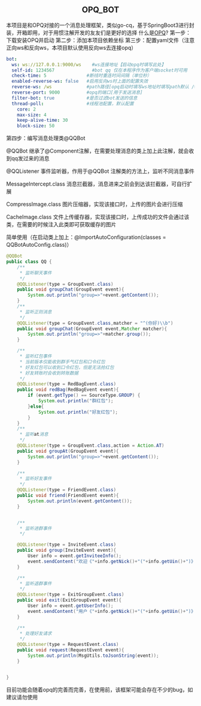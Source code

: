 ## <center>OPQ_BOT</center>
本项目是和OPQ对接的一个消息处理框架，类似go-cq，基于SpringBoot3进行封装，开箱即用，对于用惯注解开发的友友们是更好的选择
什么是[OPQ](https://github.com/opq-osc/OPQ)?
第一步：下载安装OPQ并启动
第二步：添加本项目依赖坐标
第三步：配置yaml文件（注意正向ws和反向ws，本项目默认使用反向ws去连接opq）
```yaml
bot:
  ws: ws://127.0.0.1:9000/ws    #ws连接地址【启动opq时填写此处】
  self-id: 1234567              #bot qq 仅在本程序作为客户端socket时可用
  check-time: 5               #断线时重连时间间隔（单位秒）
  enabled-reverse-ws: false   #启用反向ws时上面的配置失效
  reverse-ws: /ws             #path路径[opq启动时填写ws地址时填写path默认 /ws]
  reverse-port: 9000          #opq的端口[用于发送消息]
  filter-bot: true            #是否过滤bot发送的信息
  thread-poll:                #线程池配置，默认配置
    core: 2
    max-size: 4
    keep-alive-time: 30
    block-size: 50
```
第四步：编写消息处理类@QQBot

@QQBot 继承了@Component注解，在需要处理消息的类上加上此注解，就会收到qq发过来的消息

@QQListener 事件监听器，作用于@QQBot 注解类的方法上，监听不同消息事件

MessageIntercept.class 消息拦截器，消息进来之前会到达该拦截器，可自行扩展

CompressImage.class 图片压缩器，实现该接口时，上传的图片会进行压缩

CacheImage.class 文件上传缓存器，实现该接口时，上传成功的文件会通过该类，在需要的时候注入此类即可获取缓存的图片


简单使用（在启动类上加上：@ImportAutoConfiguration(classes = QQBotAutoConfig.class)）
```java
@QQBot
public class QQ {
    /**
     * 监听聊天事件
     */
    @QQListener(type = GroupEvent.class)
    public void groupChat(GroupEvent event){
        System.out.println("group=>"+event.getContent());
    }
    /**
     * 监听正则消息
     */
    @QQListener(type = GroupEvent.class,matcher = "^(你好)\\b")
    public void groupChat(GroupEvent event,Matcher matcher){
        System.out.println("group=>"+matcher.group());
    }

    /**
     * 监听红包事件
     * 当前版本仅能收到群手气红包和口令红包
     * 好友红包可以收到口令红包，但是无法抢红包
     * 好友转账时会收到转账数据
     */
    @QQListener(type = RedBagEvent.class)
    public void redBag(RedBagEvent event){
        if (event.getType() == SourceType.GROUP) {
            System.out.println("群红包");
        }else{
            System.out.println("好友红包");
        }
    }
    /**
     * 监听at消息
     */
    @QQListener(type = GroupEvent.class,action = Action.AT)
    public void groupAt(GroupEvent event){
        System.out.println("group=>"+event.getContent());
    }

    /**
     * 监听好友事件
     */
    @QQListener(type = FriendEvent.class)
    public void friend(FriendEvent event){
        System.out.println(event.getContent());
    }


    /**
     * 监听进群事件
     */

    @QQListener(type = InviteEvent.class)
    public void group(InviteEvent event){
        User info = event.getInviteeInfo();
        event.sendContent("欢迎《"+info.getNick()+"("+info.getUin()+")》进群，来了就别想跑了，亮出你的美照吧");
    }

    /**
     * 监听退群事件
     */
    @QQListener(type = ExitGroupEvent.class)
    public void exit(ExitGroupEvent event){
        User info = event.getUserInfo();
        event.sendContent("用户《"+info.getNick()+"("+info.getUin()+")》退出了群聊");
    }

    /**
     * 处理好友请求
     */
    @QQListener(type = RequestEvent.class)
    public void request(RequestEvent event){
        System.out.println(MsgUtils.toJsonString(event));
    }


}

```
目前功能会随着opq的完善而完善，在使用前，该框架可能会存在不少的bug，如建议请勿使用
